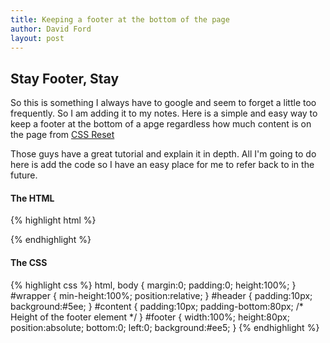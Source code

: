 ```yaml
---
title: Keeping a footer at the bottom of the page
author: David Ford
layout: post
---
```


## Stay Footer, Stay

So this is something I always have to google and seem to forget a little too frequently. So I am adding it to my notes. Here is a simple and easy way to keep a footer at the bottom of a apge regardless how much content is on the page from [CSS Reset](http://www.cssreset.com/how-to-keep-footer-at-bottom-of-page-with-css)

Those guys have a great tutorial and explain it in depth. All I'm going to do here is add the code so I have an easy place for me to refer back to in the future.

#### The HTML

{% highlight html %}
<body>
<div id="wrapper">
<div id="header">
<div id="content">
<div id="footer">
</body>
{% endhighlight %}

#### The CSS

{% highlight css %}
html, body {
    margin:0;
    padding:0;
    height:100%;
    }
#wrapper {
    min-height:100%;
    position:relative;
    }
#header {
    padding:10px;
    background:#5ee;
    }
#content {
    padding:10px;
    padding-bottom:80px; /* Height of the footer element */
    }
#footer {
    width:100%;
    height:80px;
    position:absolute;
    bottom:0;
    left:0;
    background:#ee5;
    }
{% endhighlight %}

